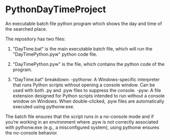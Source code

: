 # PythonDayTimeProject
An executable batch file python program which shows the day and time of the searched place.

The repository has two files:
1. "DayTime.bat" is the main executable batch file, which will run the "DayTimePython.pyw" python code file.
2. "DayTimePython.pyw" is the file, which contains the python code of the program.

1. "DayTime.bat" breakdown:
-pythonw: A Windows-specific interpreter that runs Python scripts without opening a console window.
Can be used with both .py and .pyw files to suppress the console.
-pyw: A file extension designed for Python scripts intended to run without a console window on Windows.
When double-clicked, .pyw files are automatically executed using pythonw.exe.

The batch file ensures that the script runs in a no-console mode and if you’re working in an environment where .pyw is not correctly associated with pythonw.exe (e.g., a misconfigured system), using pythonw ensures the no-console behavior.
